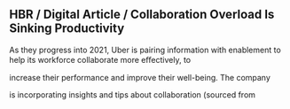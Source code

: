 ## HBR / Digital Article / Collaboration Overload Is Sinking Productivity

As they progress into 2021, Uber is pairing information with enablement to help its workforce collaborate more eﬀectively, to

increase their performance and improve their well-being. The company

is incorporating insights and tips about collaboration (sourced from